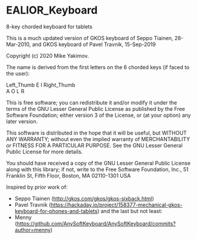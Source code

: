 # EALIOR_Keyboard
8-key chorded keyboard for tablets

This is a much updated version of GKOS keyboard of Seppo Tiainen, 28-Mar-2010, and
GKOS keyboard of Pavel Travnik, 15-Sep-2019
  
Copyright (c) 2020 Mike Yakimov.

The name is derived from the first letters on the 6 chorded keys (if faced to the user):
  
Left_Thumb  E  I  Right_Thumb   
            A  O
            L  R

This is free software; you can redistribute it and/or modify it under the terms of the GNU Lesser General Public License as published by the Free Software Foundation; either version 3 of the License, or (at your option) any later version.

This software is distributed in the hope that it will be useful, but WITHOUT ANY WARRANTY; without even the implied warranty of MERCHANTABILITY or FITNESS FOR A PARTICULAR PURPOSE.  See the GNU Lesser General Public License for more details.

You should have received a copy of the GNU Lesser General Public License along with this library; if not, write to the Free Software Foundation, Inc., 51 Franklin St, Fifth Floor, Boston, MA  02110-1301  USA

 Inspired by prior work of:
 
* Seppo Tiainen (http://gkos.com/gkos/gkos-sixback.html)
* Pavel Travnik (https://hackaday.io/project/158377-mechanical-gkos-keyboard-for-phones-and-tablets) and the last but not least:
* Menny (https://github.com/AnySoftKeyboard/AnySoftKeyboard/commits?author=menny)
